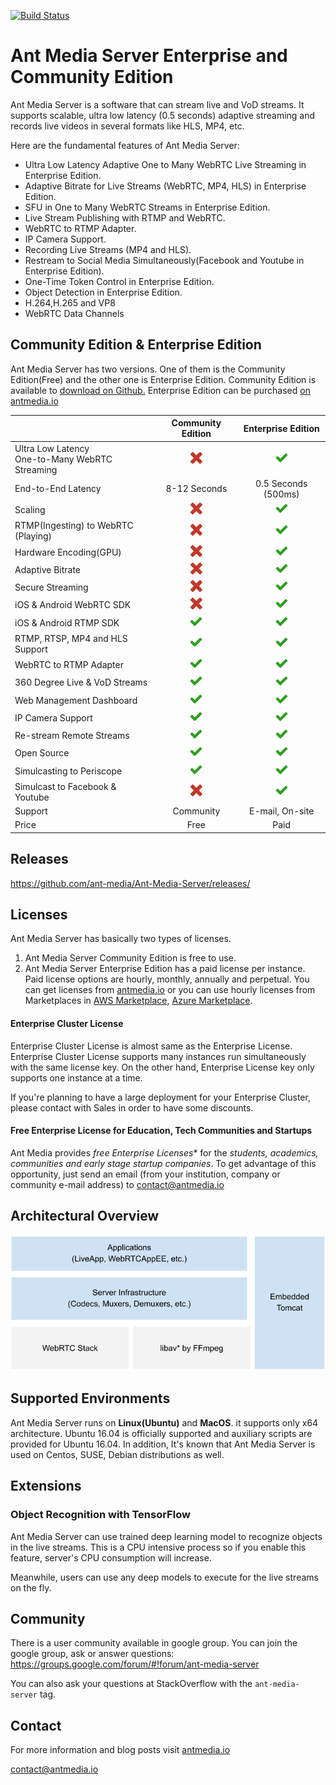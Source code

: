 
[![Build Status](https://travis-ci.com/ant-media/Ant-Media-Server.svg?branch=master)](https://travis-ci.com/ant-media/Ant-Media-Server)

# Ant Media Server Enterprise and Community Edition
Ant Media Server is a software that can stream live and VoD streams. It supports scalable, ultra low latency (0.5 seconds) adaptive streaming and records live videos in several formats like HLS, MP4, etc.

Here are the fundamental features of Ant Media Server:

* Ultra Low Latency Adaptive One to Many WebRTC Live Streaming in Enterprise Edition.
* Adaptive Bitrate for Live Streams (WebRTC, MP4, HLS) in Enterprise Edition.
* SFU in One to Many WebRTC Streams in Enterprise Edition.
* Live Stream Publishing with RTMP and WebRTC.
* WebRTC to RTMP Adapter.
* IP Camera Support.
* Recording Live Streams (MP4 and HLS).
* Restream to Social Media Simultaneously(Facebook and Youtube in Enterprise Edition).
* One-Time Token Control in Enterprise Edition.
* Object Detection in Enterprise Edition.
* H.264,H.265 and VP8 
* WebRTC Data Channels

## Community Edition & Enterprise Edition
Ant Media Server has two versions. One of them is the Community Edition(Free) and the other one is Enterprise Edition. Community Edition is available to [download on Github.](https://github.com/ant-media/Ant-Media-Server)
Enterprise Edition can be purchased [on antmedia.io](https://antmedia.io) 

|      | Community Edition  | Enterprise Edition |
| :---         |     :---:      | :---: |
| Ultra Low Latency <br>One-to-Many WebRTC Streaming    | ![false](images/false-icon.png)  |  ![true](images/true-icon.png)  |
| End-to-End Latency     | 8-12 Seconds  | 0.5 Seconds (500ms)  |
| Scaling  | ![false](images/false-icon.png)  |  ![true](images/true-icon.png)  |
| RTMP(Ingesting) to WebRTC (Playing)  | ![false](images/false-icon.png)  |  ![true](images/true-icon.png)  |
| Hardware Encoding(GPU)  | ![false](images/false-icon.png)  |  ![true](images/true-icon.png)  |
| Adaptive Bitrate  | ![false](images/false-icon.png)  |  ![true](images/true-icon.png)  |
| Secure Streaming  | ![false](images/false-icon.png)  |  ![true](images/true-icon.png)  |
| iOS & Android WebRTC SDK  | ![false](images/false-icon.png)  |  ![true](images/true-icon.png)  |
| iOS & Android RTMP SDK  | ![true](images/true-icon.png)  |  ![true](images/true-icon.png)  |
| RTMP, RTSP, MP4 and HLS Support  | ![true](images/true-icon.png)  |  ![true](images/true-icon.png)  |
| WebRTC to RTMP Adapter  | ![true](images/true-icon.png)  |  ![true](images/true-icon.png)  |
| 360 Degree Live & VoD Streams  | ![true](images/true-icon.png)  |  ![true](images/true-icon.png)  |
| Web Management Dashboard  | ![true](images/true-icon.png)  |  ![true](images/true-icon.png)  |
| IP Camera Support  | ![true](images/true-icon.png)  |  ![true](images/true-icon.png)  |
| Re-stream Remote Streams | ![true](images/true-icon.png)  |  ![true](images/true-icon.png)  |
| Open Source | ![true](images/true-icon.png)  |  ![true](images/true-icon.png)  |
| Simulcasting to Periscope | ![true](images/true-icon.png)  |  ![true](images/true-icon.png)  |
| Simulcast to Facebook & Youtube | ![false](images/false-icon.png)  |  ![true](images/true-icon.png)  |
| Support |  Community |  E-mail, On-site  |
| Price |  Free |  Paid  |

## Releases 

https://github.com/ant-media/Ant-Media-Server/releases/

## Licenses

Ant Media Server has basically two types of licenses. 
1. Ant Media Server Community Edition is free to use.  
2. Ant Media Server Enterprise Edition has a paid license per instance. Paid license options are hourly, monthly, annually and perpetual. You can get licenses from [antmedia.io](https://antmedia.io) or you can use hourly licenses from Marketplaces in [AWS Marketplace](https://aws.amazon.com/marketplace/search/results?x=0&y=0&searchTerms=Ant+Media+Server&page=1&ref_=nav_search_box), [Azure Marketplace](https://azuremarketplace.microsoft.com/en-us/marketplace/apps?search=Ant%20Media%20Server&page=1). 

#### Enterprise Cluster License
Enterprise Cluster License is almost same as the Enterprise License. Enterprise Cluster License supports many instances run simultaneously with the same license key. On the other hand, Enterprise License key only supports one instance at a time. 

If you're planning to have a large deployment for your Enterprise Cluster, please contact with Sales in order to  have some discounts. 

#### Free Enterprise License for Education, Tech Communities and Startups
Ant Media provides *free Enterprise Licenses** for the *students, academics, communities and early stage startup companies*. To get advantage of this opportunity, just send an email (from your institution, company or community e-mail address) to contact@antmedia.io

## Architectural Overview

![](images/Simple_Architecture.png)

## Supported Environments
Ant Media Server runs on **Linux(Ubuntu)** and **MacOS**.  it supports only x64 architecture. 
Ubuntu 16.04 is officially supported and auxiliary scripts are provided for Ubuntu 16.04. In addition, It's known that Ant Media Server is used on Centos, SUSE, Debian distributions as well.

## Extensions
### Object Recognition with TensorFlow
Ant Media Server can use trained deep learning model to recognize objects in the live streams.
This is a CPU intensive process so if you enable this feature, server's CPU consumption will increase. 

Meanwhile, users can use any deep models to execute for the live streams on the fly.  


## Community
There is a user community available in google group. You can join the google group, ask or answer questions:
https://groups.google.com/forum/#!forum/ant-media-server

You can also ask your questions at StackOverflow with the `ant-media-server` tag.

## Contact 

 For more information and blog posts visit [antmedia.io](https://antmedia.io)
 
 [contact@antmedia.io](mailto:contact@antmedia.io)
